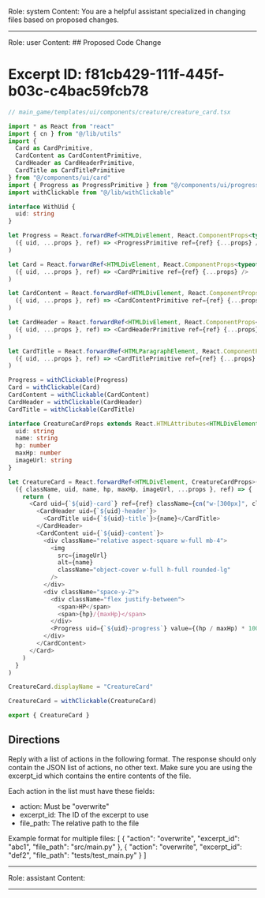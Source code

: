 Role: system
Content: You are a helpful assistant specialized in changing files based on proposed changes.
__________________
Role: user
Content: ## Proposed Code Change
# Excerpt ID: f81cb429-111f-445f-b03c-c4bac59fcb78
```typescript
// main_game/templates/ui/components/creature/creature_card.tsx

import * as React from "react"
import { cn } from "@/lib/utils"
import { 
  Card as CardPrimitive,
  CardContent as CardContentPrimitive, 
  CardHeader as CardHeaderPrimitive, 
  CardTitle as CardTitlePrimitive 
} from "@/components/ui/card"
import { Progress as ProgressPrimitive } from "@/components/ui/progress"
import withClickable from "@/lib/withClickable"

interface WithUid {
  uid: string
}

let Progress = React.forwardRef<HTMLDivElement, React.ComponentProps<typeof ProgressPrimitive> & WithUid>(
  ({ uid, ...props }, ref) => <ProgressPrimitive ref={ref} {...props} />
)

let Card = React.forwardRef<HTMLDivElement, React.ComponentProps<typeof CardPrimitive> & WithUid>(
  ({ uid, ...props }, ref) => <CardPrimitive ref={ref} {...props} />
)

let CardContent = React.forwardRef<HTMLDivElement, React.ComponentProps<typeof CardContentPrimitive> & WithUid>(
  ({ uid, ...props }, ref) => <CardContentPrimitive ref={ref} {...props} />
)

let CardHeader = React.forwardRef<HTMLDivElement, React.ComponentProps<typeof CardHeaderPrimitive> & WithUid>(
  ({ uid, ...props }, ref) => <CardHeaderPrimitive ref={ref} {...props} />
)

let CardTitle = React.forwardRef<HTMLParagraphElement, React.ComponentProps<typeof CardTitlePrimitive> & WithUid>(
  ({ uid, ...props }, ref) => <CardTitlePrimitive ref={ref} {...props} />
)

Progress = withClickable(Progress)
Card = withClickable(Card)
CardContent = withClickable(CardContent)
CardHeader = withClickable(CardHeader)
CardTitle = withClickable(CardTitle)

interface CreatureCardProps extends React.HTMLAttributes<HTMLDivElement> {
  uid: string
  name: string
  hp: number
  maxHp: number
  imageUrl: string
}

let CreatureCard = React.forwardRef<HTMLDivElement, CreatureCardProps>(
  ({ className, uid, name, hp, maxHp, imageUrl, ...props }, ref) => {
    return (
      <Card uid={`${uid}-card`} ref={ref} className={cn("w-[300px]", className)} {...props}>
        <CardHeader uid={`${uid}-header`}>
          <CardTitle uid={`${uid}-title`}>{name}</CardTitle>
        </CardHeader>
        <CardContent uid={`${uid}-content`}>
          <div className="relative aspect-square w-full mb-4">
            <img
              src={imageUrl}
              alt={name}
              className="object-cover w-full h-full rounded-lg"
            />
          </div>
          <div className="space-y-2">
            <div className="flex justify-between">
              <span>HP</span>
              <span>{hp}/{maxHp}</span>
            </div>
            <Progress uid={`${uid}-progress`} value={(hp / maxHp) * 100} />
          </div>
        </CardContent>
      </Card>
    )
  }
)

CreatureCard.displayName = "CreatureCard"

CreatureCard = withClickable(CreatureCard)

export { CreatureCard }
```

## Directions
Reply with a list of actions in the following format. The response should only contain the JSON list of actions, no other text.
Make sure you are using the excerpt_id which contains the entire contents of the file.

Each action in the list must have these fields:
- action: Must be "overwrite"
- excerpt_id: The ID of the excerpt to use
- file_path: The relative path to the file

Example format for multiple files:
[
    {
        "action": "overwrite",
        "excerpt_id": "abc1",
        "file_path": "src/main.py"
    },
    {
        "action": "overwrite",
        "excerpt_id": "def2",
        "file_path": "tests/test_main.py"
    }
]
__________________
Role: assistant
Content: 
__________________
